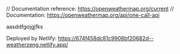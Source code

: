 // Documentation reference: https://openweathermap.org/current
// Documentation: https://openweathermap.org/api/one-call-api

aasddfgojgjfks

Deployed by Netlify: https://674f458dc81c9908bf20682d--weatherzeng.netlify.app/
